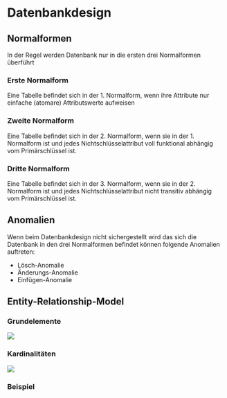 # Datenbankdesign

## Normalformen
In der Regel werden Datenbank nur in die ersten drei Normalformen überführt

### Erste Normalform
Eine Tabelle befindet sich in der 1. Normalform, wenn ihre Attribute nur einfache (atomare) Attributswerte aufweisen

### Zweite Normalform
Eine Tabelle befindet sich in der 2. Normalform, wenn sie in der 1. Normalform ist und jedes Nichtschlüsselattribut voll funktional abhängig vom Primärschlüssel ist.

### Dritte Normalform
Eine Tabelle befindet sich in der 3. Normalform, wenn sie in der 2. Normalform ist und jedes Nichtschlüsselattribut nicht transitiv abhängig vom Primärschlüssel ist.


## Anomalien
Wenn beim Datenbankdesign nicht sichergestellt wird das sich die Datenbank in den drei Normalformen befindet können folgende Anomalien auftreten:
 * Lösch-Anomalie
 * Änderungs-Anomalie
 * Einfügen-Anomalie

## Entity-Relationship-Model
### Grundelemente
![](/home/dsteffen/Dokumente/notes/various/grundelemente.png) 


### Kardinalitäten
![](/home/dsteffen/Dokumente/notes/various/kardinalitaet.png) 

### Beispiel